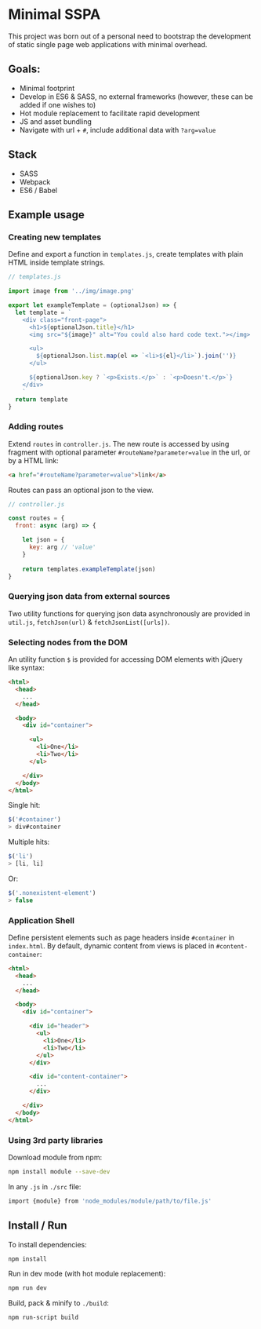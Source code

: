 # Minimal SSPA

This project was born out of a personal need to bootstrap the development of static single page web applications with minimal overhead.

## Goals:

- Minimal footprint
- Develop in ES6 & SASS, no external frameworks (however, these can be added if one wishes to)
- Hot module replacement to facilitate rapid development
- JS and asset bundling
- Navigate with url + ``#``, include additional data with ``?arg=value``

## Stack
- SASS
- Webpack
- ES6 / Babel

## Example usage

### Creating new templates

Define and export a function in ``templates.js``, create templates with plain HTML inside template strings.

```JavaScript
// templates.js

import image from '../img/image.png'

export let exampleTemplate = (optionalJson) => {
  let template = `
    <div class="front-page">
      <h1>${optionalJson.title}</h1>
      <img src="${image}" alt="You could also hard code text."></img>

      <ul>
        ${optionalJson.list.map(el => `<li>${el}</li>`).join('')}
      </ul>

      ${optionalJson.key ? `<p>Exists.</p>` : `<p>Doesn't.</p>`}
    </div>
    `
  return template
}
```

### Adding routes

Extend ``routes`` in ``controller.js``. The new route is accessed by using fragment with optional parameter ``#routeName?parameter=value`` in the url, or by a HTML link:

```HTML
<a href="#routeName?parameter=value">link</a>
```

Routes can pass an optional json to the view.

```JavaScript
// controller.js

const routes = {
  front: async (arg) => {

    let json = {
      key: arg // 'value'
    }
    
    return templates.exampleTemplate(json)
}
```

### Querying json data from external sources

Two utility functions for querying json data asynchronously are provided in ``util.js``, ``fetchJson(url)`` & ``fetchJsonList([urls])``. 

### Selecting nodes from the DOM

An utility function ``$`` is provided for accessing DOM elements with jQuery like syntax:

```HTML
<html>
  <head>
    ...
  </head>

  <body>
    <div id="container">

      <ul>
        <li>One</li>
        <li>Two</li>
      </ul>

    </div>
  </body>
</html>
```

Single hit:

```JavaScript
$('#container')
> div#container
```

Multiple hits:

```JavaScript
$('li')
> [li, li]
```

Or:

```JavaScript
$('.nonexistent-element')
> false
```

### Application Shell

Define persistent elements such as page headers inside ``#container`` in ``index.html``. By default, dynamic content from views is placed in ``#content-container``:

```HTML
<html>
  <head>
    ...
  </head>

  <body>
    <div id="container">

      <div id="header">
        <ul>
          <li>One</li>
          <li>Two</li>
        </ul>
      </div>

      <div id="content-container">
        ...
      </div>

    </div>
  </body>
</html>
```

### Using 3rd party libraries

Download module from npm:

```bash
npm install module --save-dev
```

In any ``.js`` in ``./src`` file:

```bash
import {module} from 'node_modules/module/path/to/file.js'
```


## Install / Run

To install dependencies:

```bash
npm install
```

Run in dev mode (with hot module replacement):

```bash
npm run dev
```

Build, pack & minify to ``./build``:

```bash
npm run-script build
```
